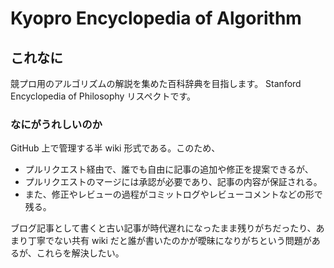 # Kyopro Encyclopedia of Algorithm

## これなに

競プロ用のアルゴリズムの解説を集めた百科辞典を目指します。
Stanford Encyclopedia of Philosophy リスペクトです。

### なにがうれしいのか

GitHub 上で管理する半 wiki 形式である。このため、

-   プルリクエスト経由で、誰でも自由に記事の追加や修正を提案できるが、
-   プルリクエストのマージには承認が必要であり、記事の内容が保証される。
-   また、修正やレビューの過程がコミットログやレビューコメントなどの形で残る。

ブログ記事として書くと古い記事が時代遅れになったまま残りがちだったり、あまり丁寧でない共有 wiki だと誰が書いたのかが曖昧になりがちという問題があるが、これらを解決したい。
